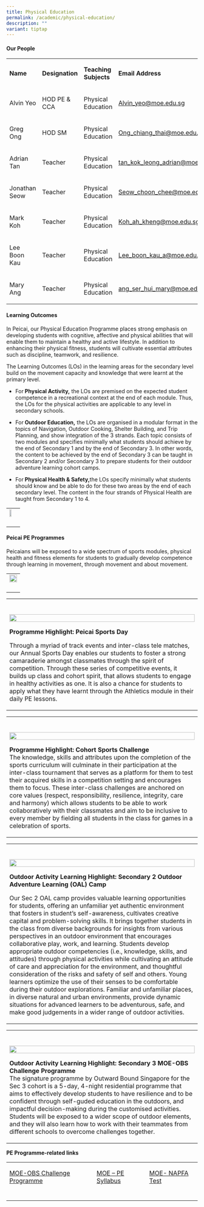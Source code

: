 ```yaml
---
title: Physical Education
permalink: /academic/physical-education/
description: ""
variant: tiptap
---
```

<h4><strong>Our People</strong></h4>
<table style="minWidth: 100px">
<colgroup>
<col>
<col>
<col>
<col>
</colgroup>
<tbody>
<tr>
<td rowspan="1" colspan="1">
<p><strong>Name</strong>
</p>
</td>
<td rowspan="1" colspan="1">
<p><strong>Designation</strong>
</p>
</td>
<td rowspan="1" colspan="1">
<p><strong>Teaching Subjects</strong>
</p>
</td>
<td rowspan="1" colspan="1">
<p><strong>Email Address</strong>
</p>
</td>
</tr>
<tr>
<td rowspan="1" colspan="1">
<p>Alvin Yeo</p>
</td>
<td rowspan="1" colspan="1">
<p>HOD PE &amp; CCA</p>
</td>
<td rowspan="1" colspan="1">
<p>Physical Education</p>
</td>
<td rowspan="1" colspan="1">
<p><a href="mailto:Alvin_yeo@moe.edu.sg" rel="noopener noreferrer nofollow" target="_blank">Alvin_yeo@moe.edu.sg</a>
</p>
</td>
</tr>
<tr>
<td rowspan="1" colspan="1">
<p>Greg Ong</p>
</td>
<td rowspan="1" colspan="1">
<p>HOD SM</p>
</td>
<td rowspan="1" colspan="1">
<p>Physical Education</p>
</td>
<td rowspan="1" colspan="1">
<p><a href="mailto:Ong_chiang_thai@moe.edu.sg" rel="noopener noreferrer nofollow" target="_blank">Ong_chiang_thai@moe.edu.sg</a>
</p>
</td>
</tr>
<tr>
<td rowspan="1" colspan="1">
<p>Adrian Tan</p>
</td>
<td rowspan="1" colspan="1">
<p>Teacher</p>
</td>
<td rowspan="1" colspan="1">
<p>Physical Education</p>
</td>
<td rowspan="1" colspan="1">
<p><a href="mailto:tan_kok_leong_adrian@moe.edu.sg" rel="noopener noreferrer nofollow" target="_blank">tan_kok_leong_adrian@moe.edu.sg</a>
</p>
</td>
</tr>
<tr>
<td rowspan="1" colspan="1">
<p>Jonathan Seow</p>
</td>
<td rowspan="1" colspan="1">
<p>Teacher</p>
</td>
<td rowspan="1" colspan="1">
<p>Physical Education</p>
</td>
<td rowspan="1" colspan="1">
<p><a href="mailto:Seow_choon_chee@moe.edu.sg" rel="noopener noreferrer nofollow" target="_blank">Seow_choon_chee@moe.edu.sg</a>
</p>
</td>
</tr>
<tr>
<td rowspan="1" colspan="1">
<p>Mark Koh</p>
</td>
<td rowspan="1" colspan="1">
<p>Teacher</p>
</td>
<td rowspan="1" colspan="1">
<p>Physical Education</p>
</td>
<td rowspan="1" colspan="1">
<p><a href="mailto:Koh_ah_kheng@moe.edu.sg" rel="noopener noreferrer nofollow" target="_blank">Koh_ah_kheng@moe.edu.sg</a>
</p>
</td>
</tr>
<tr>
<td rowspan="1" colspan="1">
<p>Lee Boon Kau</p>
</td>
<td rowspan="1" colspan="1">
<p>Teacher</p>
</td>
<td rowspan="1" colspan="1">
<p>Physical Education</p>
</td>
<td rowspan="1" colspan="1">
<p><a href="mailto:Lee_boon_kau_a@moe.edu.sg" rel="noopener noreferrer nofollow" target="_blank">Lee_boon_kau_a@moe.edu.sg</a>
</p>
</td>
</tr>
<tr>
<td rowspan="1" colspan="1">
<p>Mary Ang</p>
</td>
<td rowspan="1" colspan="1">
<p>Teacher</p>
</td>
<td rowspan="1" colspan="1">
<p>Physical Education</p>
</td>
<td rowspan="1" colspan="1">
<p><a href="mailto:ang_ser_hui_mary@moe.edu.sg" rel="noopener noreferrer nofollow" target="_blank">ang_ser_hui_mary@moe.edu.sg</a>
</p>
</td>
</tr>
</tbody>
</table>
<h4><strong>Learning Outcomes</strong></h4>
<p>In Peicai, our Physical Education Programme places strong emphasis on
developing students with cognitive, affective and physical abilities that
will enable them to maintain a healthy and active lifestyle. In addition
to enhancing their physical fitness, students will cultivate essential
attributes such as discipline, teamwork, and resilience.</p>
<p>The Learning Outcomes (LOs) in the learning areas for the secondary level
build on the movement capacity and knowledge that were learnt at the primary
level.</p>
<ul data-tight="true" class="tight">
<li>
<p>For<strong>&nbsp;Physical Activity,</strong>&nbsp;the LOs are premised
on the expected student competence in a recreational context at the end
of each module. Thus, the LOs for the physical activities are applicable
to any level in secondary schools.</p>
</li>
<li>
<p>For<strong>&nbsp;Outdoor Education,</strong>&nbsp;the LOs are organised
in a modular format in the topics of Navigation, Outdoor Cooking, Shelter
Building, and Trip Planning, and show integration of the 3 strands. Each
topic consists of two modules and specifies minimally what students should
achieve by the end of Secondary 1 and by the end of Secondary 3. In other
words, the content to be achieved by the end of Secondary 3 can be taught
in Secondary 2 and/or Secondary 3 to prepare students for their outdoor
adventure learning cohort camps.</p>
</li>
<li>
<p>For<strong>&nbsp;Physical Health &amp; Safety,</strong>the LOs specify
minimally what students should know and be able to do for these two areas
by the end of each secondary level. The content in the four strands of
Physical Health are taught from Secondary 1 to 4.</p>
</li>
</ul>
<table style="minWidth: 25px">
<colgroup>
<col>
</colgroup>
<tbody>
<tr>
<td rowspan="1" colspan="1">
<div class="isomer-image-wrapper">
<img style="width: 50%;" height="auto" width="100%" src="/images/Physical_Education_1.jpg">
</div>
</td>
</tr>
<tr>
<td rowspan="1" colspan="1">
<p></p>
</td>
</tr>
</tbody>
</table>
<h4><strong>Peicai PE Programmes</strong></h4>
<p>Peicaians will be exposed to a wide spectrum of sports modules, physical
health and fitness elements for students to gradually develop competence
through learning in movement, through movement and about movement.</p>
<table style="minWidth: 25px">
<colgroup>
<col>
</colgroup>
<tbody>
<tr>
<td rowspan="1" colspan="1">
<div class="isomer-image-wrapper">
<img style="width: 100%;" height="auto" width="100%" src="/images/Physical_Education_2.JPG">
</div>
</td>
</tr>
<tr>
<td rowspan="1" colspan="1">
<p></p>
</td>
</tr>
</tbody>
</table>
<table style="minWidth: 25px">
<colgroup>
<col>
</colgroup>
<tbody>
<tr>
<td rowspan="1" colspan="1">
<p></p>
</td>
</tr>
<tr>
<td rowspan="1" colspan="1">
<p></p>
<div class="isomer-image-wrapper">
<img style="width: 100%" height="auto" width="100%" alt="" src="/images/Academic/pe_1_2025.jpg">
</div>
<p><strong>Programme Highlight: Peicai Sports Day</strong>
</p>
<p>Through a myriad of track events and inter-class tele matches, our Annual
Sports Day enables our students to foster a strong camaraderie amongst
classmates through the spirit of competition. Through these series of competitive
events, it builds up class and cohort spirit, that allows students to engage
in healthy activities as one. It is also a chance for students to apply
what they have learnt through the Athletics module in their daily PE lessons.</p>
</td>
</tr>
</tbody>
</table>
<table style="minWidth: 25px">
<colgroup>
<col>
</colgroup>
<tbody>
<tr>
<td rowspan="1" colspan="1">
<p></p>
</td>
</tr>
<tr>
<td rowspan="1" colspan="1">
<p></p>
<div class="isomer-image-wrapper">
<img style="width: 100%" height="auto" width="100%" alt="" src="/images/Academic/pe_2_2025.jpg">
</div>
<p><strong>Programme Highlight: Cohort Sports Challenge</strong>
<br>The knowledge, skills and attributes upon the completion of the sports
curriculum will culminate in their participation at the inter-class tournament
that serves as a platform for them to test their acquired skills in a competition
setting and encourages them to focus. These inter-class challenges are
anchored on core values (respect, responsibility, resilience, integrity,
care and harmony) which allows students to be able to work collaboratively
with their classmates and aim to be inclusive to every member by fielding
all students in the class for games in a celebration of sports.</p>
</td>
</tr>
</tbody>
</table>
<table style="minWidth: 25px">
<colgroup>
<col>
</colgroup>
<tbody>
<tr>
<td rowspan="1" colspan="1">
<p></p>
</td>
</tr>
<tr>
<td rowspan="1" colspan="1">
<p></p>
<div class="isomer-image-wrapper">
<img style="width: 100%" height="auto" width="100%" alt="" src="/images/Academic/phy_edu_2024_3.jpg">
</div>
<p><strong>Outdoor Activity Learning Highlight: Secondary 2 Outdoor Adventure Learning (OAL) Camp</strong>
</p>
<p>Our Sec 2 OAL camp provides valuable learning opportunities for students,
offering an unfamiliar yet authentic environment that fosters in student’s
self-awareness, cultivates creative capital and problem-solving skills.
It brings together students in the class from diverse backgrounds for insights
from various perspectives in an outdoor environment that encourages collaborative
play, work, and learning. Students develop appropriate outdoor competencies
(i.e., knowledge, skills, and attitudes) through physical activities while
cultivating an attitude of care and appreciation for the environment, and
thoughtful consideration of the risks and safety of self and others. Young
learners optimize the use of their senses to be comfortable during their
outdoor explorations. Familiar and unfamiliar places, in diverse natural
and urban environments, provide dynamic situations for advanced learners
to be adventurous, safe, and make good judgements in a wider range of outdoor
activities.</p>
</td>
</tr>
</tbody>
</table>
<table style="minWidth: 25px">
<colgroup>
<col>
</colgroup>
<tbody>
<tr>
<td rowspan="1" colspan="1">
<p></p>
</td>
</tr>
<tr>
<td rowspan="1" colspan="1">
<p></p>
<div class="isomer-image-wrapper">
<img style="width: 100%" height="auto" width="100%" alt="" src="/images/Academic/phy_edu_2024_4.jpg">
</div>
<p><strong>Outdoor Activity Learning Highlight: Secondary 3 MOE-OBS Challenge Programme</strong>
<br>The signature programme by Outward Bound Singapore for the Sec 3 cohort
is a 5-day, 4-night residential programme that aims to effectively develop
students to have resilience and to be confident through self-guded education
in the outdoors, and impactful decision-making during the customised activities.
Students will be exposed to a wider scope of outdoor elements, and they
will also learn how to work with their teammates from different schools
to overcome challenges together.</p>
</td>
</tr>
</tbody>
</table>
<p><strong>PE Programme-related links</strong>
</p>
<table style="minWidth: 75px">
<colgroup>
<col>
<col>
<col>
</colgroup>
<tbody>
<tr>
<td rowspan="1" colspan="1">
<p><a href="https://www.nyc.gov.sg/moc/Programme" rel="noopener noreferrer nofollow" target="_blank">MOE-OBS Challenge Programme</a>
</p>
</td>
<td rowspan="1" colspan="1">
<p><a href="https://www.moe.gov.sg/-/media/files/secondary/syllabuses/pe/2024-physical-education-primary-secondary-and-preuniversity-syllabus.pdf" rel="noopener noreferrer nofollow" target="_blank">MOE – PE Syllabus</a>
</p>
</td>
<td rowspan="1" colspan="1">
<p><a href="https://www.moe.gov.sg/faq?categoryid=9DB054E97C364732865169337F0BD1F6&amp;faqid=82C93B505547425F87B4CC0C17A085B2" rel="noopener noreferrer nofollow" target="_blank">MOE- NAPFA Test</a>
</p>
</td>
</tr>
<tr>
<td rowspan="1" colspan="1">
<p></p>
</td>
<td rowspan="1" colspan="1">
<p></p>
</td>
<td rowspan="1" colspan="1">
<p></p>
</td>
</tr>
</tbody>
</table>
<p></p>